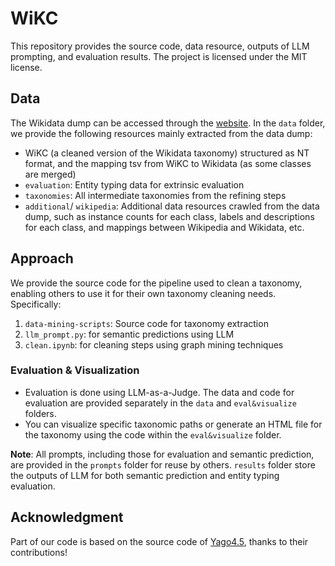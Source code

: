 # WiKC

This repository provides the source code, data resource, outputs of LLM prompting, and evaluation results. The project is licensed under the MIT license.

## Data

The Wikidata dump can be accessed through the [website](https://dumps.wikimedia.org/wikidatawiki/). In the `data` folder, we provide the following resources mainly extracted from the data dump:

- WiKC (a cleaned version of the Wikidata taxonomy) structured as NT format, and the mapping tsv from WiKC to Wikidata (as some classes are merged)
- `evaluation`: Entity typing data for extrinsic evaluation
- `taxonomies`: All intermediate taxonomies from the refining steps
- `additional`/ `wikipedia`: Additional data resources crawled from the data dump, such as instance counts for each class, labels and descriptions for each class, and mappings between Wikipedia and Wikidata, etc.


## Approach

We provide the source code for the pipeline used to clean a taxonomy, enabling others to use it for their own taxonomy cleaning needs. Specifically:

1. `data-mining-scripts`: Source code for taxonomy extraction
2. `llm_prompt.py`: for semantic predictions using LLM
3. `clean.ipynb`: for cleaning steps using graph mining techniques

### Evaluation & Visualization

- Evaluation is done using LLM-as-a-Judge. The data and code for evaluation are provided separately in the `data` and `eval&visualize` folders.
- You can visualize specific taxonomic paths or generate an HTML file for the taxonomy using the code within the `eval&visualize` folder.

**Note**: All prompts, including those for evaluation and semantic prediction, are provided in the `prompts` folder for reuse by others.  `results` folder store the outputs of LLM for both semantic prediction and entity typing evaluation.

## Acknowledgment

Part of our code is based on the source code of [Yago4.5](https://github.com/yago-naga/yago-4.5?tab=readme-ov-file), thanks to their contributions!
